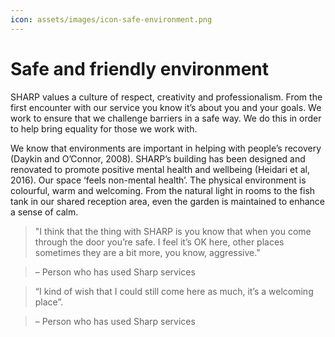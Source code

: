 ```yaml
---
icon: assets/images/icon-safe-environment.png
---
```


# Safe and friendly environment  

SHARP values a culture of respect, creativity and professionalism. From the first encounter with 
our service you know it’s about you and your goals. We work to ensure that we challenge barriers 
in a safe way. We do this in order to help bring equality for those we work with. 

We know that environments are important in helping with people’s recovery (Daykin and O’Connor, 2008). 
SHARP’s building has been designed and renovated to promote positive mental health and wellbeing 
(Heidari et al, 2016). Our space ‘feels non-mental health’. The physical environment is colourful, 
warm and welcoming. From the natural light in rooms to the fish tank in our shared reception area, 
even the garden is maintained to enhance a sense of calm. 

> "I think that the thing with SHARP is you know that when you come through the door you’re safe. 
> I feel it’s OK here, other places sometimes they are a bit more, you know, aggressive." 

> – Person who has used Sharp services 

> “I kind of wish that I could still come here as much, it’s a welcoming place”. 

> – Person who has used Sharp services


